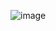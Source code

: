 ![image](https://github.com/PaingThetKo/Chsharp-WebBrowser/assets/147700105/8656313e-e357-4136-b96a-2533f03b9073)
